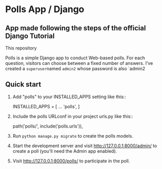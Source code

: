 # Polls App / Django

## App made following the steps of the official Django Tutorial

This repository

Polls is a simple Django app to conduct Web-based polls. For each
question, visitors can choose between a fixed number of answers.
I've created a `superuser`named `admin2` whose password is also
`admin2

## Quick start

1. Add "polls" to your INSTALLED_APPS setting like this::

    INSTALLED_APPS = [
        ...
        'polls',
    ]

2. Include the polls URLconf in your project urls.py like this::

    path('polls/', include('polls.urls')),

3. Run `python manage.py migrate` to create the polls models.

4. Start the development server and visit http://127.0.0.1:8000/admin/
   to create a poll (you'll need the Admin app enabled).

5. Visit http://127.0.0.1:8000/polls/ to participate in the poll.